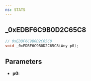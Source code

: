```yaml
---
ns: STATS
---
```

## _0xEDBF6C9B0D2C65C8

```c
// 0xEDBF6C9B0D2C65C8
void _0xEDBF6C9B0D2C65C8(Any p0);
```


## Parameters
* **p0**: 

